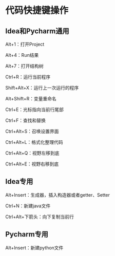 # 代码快捷键操作

## Idea和Pycharm通用

Alt+1：打开Project

Alt+4：Run结果

Alt+7：打开结构树

Ctrl+R：运行当前程序

Shift+Alt+X：运行上一次运行的程序

Alt+Shift+R：变量重命名

Ctrl+E：光标指向当前行尾部

Ctrl+F：查找和替换

Ctrl+Alt+S：召唤设置界面

Ctrl+Alt+L：格式化整理代码

Ctrl+Alt+Q：视野左移到底

Ctrl+Alt+E：视野右移到底

## Idea专用

Alt+Insert：生成器，插入构造器或者getter、Setter

Ctrl+N：新建java文件

Ctrl+Alt+下箭头：向下复制当前行

## Pycharm专用

Alt+Insert：新建python文件
